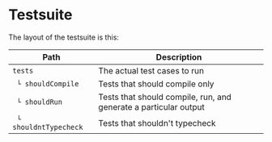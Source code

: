 # Testsuite

The layout of the testsuite is this:

| Path                   | Description                    |
|------------------------|--------------------------------|
| `tests`                | The actual test cases to run   |
| ` └ shouldCompile`     | Tests that should compile only |
| ` └ shouldRun`         | Tests that should compile, run, and generate a particular output |
| ` └ shouldntTypecheck` | Tests that shouldn't typecheck |
